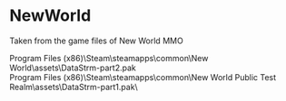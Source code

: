 # NewWorld

Taken from the game files of New World MMO

Program Files (x86)\Steam\steamapps\common\New World\assets\DataStrm-part2.pak\
Program Files (x86)\Steam\steamapps\common\New World Public Test Realm\assets\DataStrm-part1.pak\
